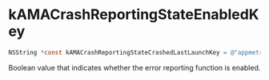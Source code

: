 # kAMACrashReportingStateEnabledKey

```objectivec translate=no
NSString *const kAMACrashReportingStateCrashedLastLaunchKey = @"appmetrica_crash_crashed_last_launch";
```

Boolean value that indicates whether the error reporting function is enabled.

